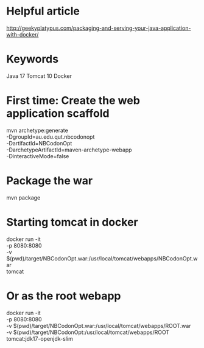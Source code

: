 # Helpful article

http://geekyplatypus.com/packaging-and-serving-your-java-application-with-docker/

# Keywords

Java 17
Tomcat 10
Docker

# First time: Create the web application scaffold

mvn archetype:generate \
-DgroupId=au.edu.qut.nbcodonopt \
-DartifactId=NBCodonOpt \
-DarchetypeArtifactId=maven-archetype-webapp \
-DinteractiveMode=false

# Package the war

mvn package

# Starting tomcat in docker

docker run -it \
-p 8080:8080 \
-v $(pwd)/target/NBCodonOpt.war:/usr/local/tomcat/webapps/NBCodonOpt.war \
tomcat

# Or as the root webapp

docker run -it \
-p 8080:8080 \
-v $(pwd)/target/NBCodonOpt.war:/usr/local/tomcat/webapps/ROOT.war \
-v $(pwd)/target/NBCodonOpt:/usr/local/tomcat/webapps/ROOT \
tomcat:jdk17-openjdk-slim